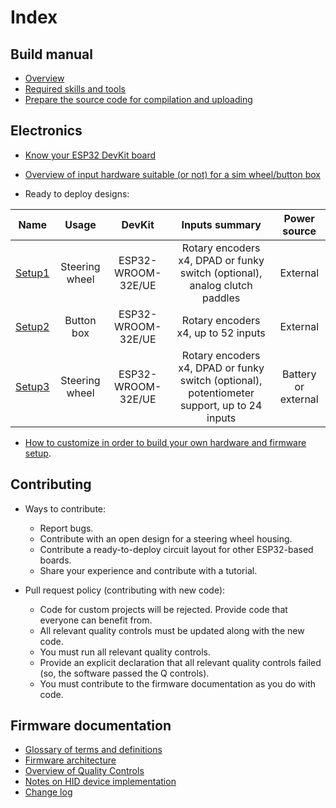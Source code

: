 # Index

## Build manual

- [Overview](./overview_en.md)
- [Required skills and tools](./skills_en.md)
- [Prepare the source code for compilation and uploading](./firmware/sourcesSetup_en.md)

## Electronics

- [Know your ESP32 DevKit board](./hardware/DevKits_en.md)

- [Overview of input hardware suitable (or not) for a sim wheel/button box](./hardware/InputHW_en.md)

- Ready to deploy designs:

|                      Name                       |     Usage      |       DevKit       |                                       Inputs summary                                        |    Power source     |
| :---------------------------------------------: | :------------: | :----------------: | :-----------------------------------------------------------------------------------------: | :-----------------: |
| [Setup1](./hardware/setups/setup1/Setup1_en.md) | Steering wheel | ESP32-WROOM-32E/UE |         Rotary encoders x4, DPAD or funky switch (optional), analog clutch paddles          |      External       |
| [Setup2](./hardware/setups/setup2/Setup2_en.md) |   Button box   | ESP32-WROOM-32E/UE |                             Rotary encoders x4, up to 52 inputs                             |      External       |
| [Setup3](./hardware/setups/setup3/Setup3_en.md) | Steering wheel | ESP32-WROOM-32E/UE | Rotary encoders x4, DPAD or funky switch (optional), potentiometer support, up to 24 inputs | Battery or external |

- [How to customize in order to build your own hardware and firmware setup](./hardware/subsystems/CustomizeHowto_en.md).

## Contributing

- Ways to contribute:
  
  - Report bugs.
  - Contribute with an open design for a steering wheel housing.
  - Contribute a ready-to-deploy circuit layout for other ESP32-based boards.
  - Share your experience and contribute with a tutorial.

- Pull request policy (contributing with new code):
  
  - Code for custom projects will be rejected. Provide code that everyone can benefit from.
  - All relevant quality controls must be updated along with the new code.
  - You must run all relevant quality controls.
  - Provide an explicit declaration that all relevant quality controls failed (so, the software passed the Q controls).
  - You must contribute to the firmware documentation as you do with code.

## Firmware documentation

- [Glossary of terms and definitions](./firmware/glossary_en.md)
- [Firmware architecture](./firmware/FirmwareArchitecture_en.md)
- [Overview of Quality Controls](./firmware/FirmwareTesting_en.md)
- [Notes on HID device implementation](./firmware/HID_notes.md)
- [Change log](./changelog.md)